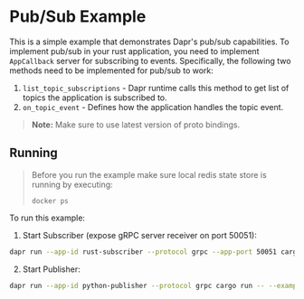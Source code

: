 # Pub/Sub Example

This is a simple example that demonstrates Dapr's pub/sub capabilities. To implement pub/sub in your rust application, you need to implement `AppCallback` server for subscribing to events. Specifically, the following two methods need to be implemented for pub/sub to work:

1. `list_topic_subscriptions` - Dapr runtime calls this method to get list of topics the application is subscribed to.
2. `on_topic_event` - Defines how the application handles the topic event. 

> **Note:** Make sure to use latest version of proto bindings.

## Running

> Before you run the example make sure local redis state store is running by executing:
> ```
> docker ps
> ```

To run this example:

1. Start Subscriber (expose gRPC server receiver on port 50051):
```bash
dapr run --app-id rust-subscriber --protocol grpc --app-port 50051 cargo run -- --example subscriber
```

2. Start Publisher:
```bash
dapr run --app-id python-publisher --protocol grpc cargo run -- --example publisher
```

